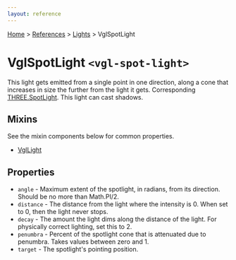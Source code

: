 ```yaml
---
layout: reference
---
```

[Home](..) &gt; [References](.) &gt; [Lights](.#lights) &gt; VglSpotLight
# VglSpotLight `<vgl-spot-light>`
This light gets emitted from a single point in one direction, along a cone that increases in size the further from the light it gets. Corresponding [THREE.SpotLight](https://threejs.org/docs/index.html#api/lights/SpotLight). This light can cast shadows.
## Mixins
See the mixin components below for common properties.
* [VglLight](vgl-light)

## Properties
* `angle` - Maximum extent of the spotlight, in radians, from its direction. Should be no more than Math.PI/2.
* `distance` - The distance from the light where the intensity is 0. When set to 0, then the light never stops.
* `decay` - The amount the light dims along the distance of the light. For physically correct lighting, set this to 2.
* `penumbra` - Percent of the spotlight cone that is attenuated due to penumbra. Takes values between zero and 1.
* `target` - The spotlight's pointing position.
